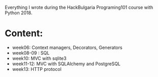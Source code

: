 Everything I wrote during the HackBulgaria Programing101 course with Python 2018.

# Content:

- week06: Context managers, Decorators, Generators
- week08-09 : SQL
- week10: MVC with sqlite3
- week11-12: MVC with SQLAlchemy and PostgreSQL
- week13: HTTP protocol

